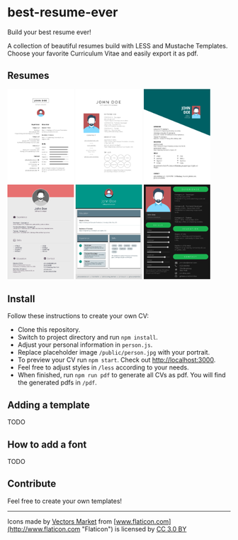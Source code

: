 # best-resume-ever

Build your best resume ever!

A collection of beautiful resumes build with LESS and Mustache Templates. Choose your favorite Curriculum Vitae and easily export it as pdf.

## Resumes

<a href="resumes/resume-1/resume-1.png"><img src="resumes/resume-1/resume-1.png" width="150"/></a>
<a href="resumes/resume-2/resume-2.png"><img src="resumes/resume-2/resume-2.png" width="150"/></a>
<a href="resumes/resume-3/resume-3.png"><img src="resumes/resume-3/resume-3.png" width="150"/></a>
<a href="resumes/resume-4/resume-4.png"><img src="resumes/resume-4/resume-4.png" width="150"/></a>
<a href="resumes/resume-5/resume-5.png"><img src="resumes/resume-5/resume-5.png" width="150"/></a>
<a href="resumes/resume-6/resume-6.png"><img src="resumes/resume-6/resume-6.png" width="150"/></a>

## Install

Follow these instructions to create your own CV:

- Clone this repository.
- Switch to project directory and run `npm install`.
- Adjust your personal information in `person.js`.
- Replace placeholder image `/public/person.jpg` with your portrait.
- To preview your CV run `npm start`. Check out <http://localhost:3000>.
- Feel free to adjust styles in `/less` according to your needs.
- When finished, run `npm run pdf` to generate all CVs as pdf. You will find the generated pdfs in `/pdf`.

## Adding a template

TODO

## How to add a font

TODO

## Contribute

Feel free to create your own templates!

--------------------------------------------------------------------------------

Icons made by [Vectors Market](http://www.flaticon.com/authors/vectors-market "Vectors Market") from [www.flaticon.com](http://www.flaticon.com "Flaticon") is licensed by [CC 3.0 BY](http://creativecommons.org/licenses/by/3.0/ "Creative Commons BY 3.0")

